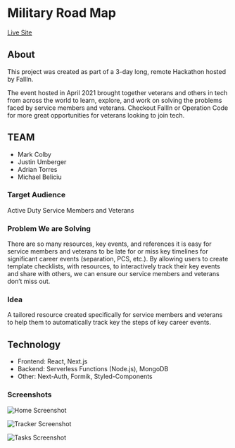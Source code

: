 # Military Road Map

[Live Site](https://operation-on-track.vercel.app/)

## About

This project was created as part of a 3-day long, remote Hackathon hosted by FallIn.

The event hosted in April 2021 brought together veterans and others in tech from across the world to learn, explore, and work on solving the problems faced by service members and veterans. Checkout FallIn or Operation Code for more great opportunities for veterans looking to join tech.

## TEAM

- Mark Colby
- Justin Umberger
- Adrian Torres
- Michael Beliciu

### Target Audience

Active Duty Service Members and Veterans

### Problem We are Solving

There are so many resources, key events, and references it is easy for service members and veterans to be late for or miss key timelines for significant career events (separation, PCS, etc.). By allowing users to create template checklists, with resources, to interactively track their key events and share with others, we can ensure our service members and veterans don’t miss out.

### Idea

A tailored resource created specifically for service members and veterans to help them to automatically track key the steps of key career events.

## Technology

- Frontend: React, Next.js
- Backend: Serverless Functions (Node.js), MongoDB
- Other: Next-Auth, Formik, Styled-Components

### Screenshots

![Home Screenshot](/screenshots/Home_Screenshot.jpg?raw=true)

![Tracker Screenshot](/screenshots/Tracker_Screenshot.jpg?raw=true)

![Tasks Screenshot](/screenshots/Tasks_Screenshot.jpg?raw=true)
